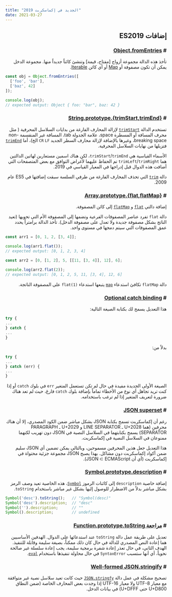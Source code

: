 ```yaml
---
title: "الجديد في إكماسكربت 2019"
date: 2021-03-27
---
```


## إضافات ES2019

### # [Object.fromEntries](https://developer.mozilla.org/en-US/docs/Web/JavaScript/Reference/Global_Objects/Object/fromEntries)

تأخذ هذه الدالة مجموعة أزواج [مفتاح، قيمة] وتنشئ كائناً جديداً منها. مجموعة الدخل يمكن أن تكون مصفوفة أو [Map](https://developer.mozilla.org/en-US/docs/Web/JavaScript/Reference/Global_Objects/Map) أو أي كائن [Iterable](https://developer.mozilla.org/en-US/docs/Web/JavaScript/Reference/Iteration_protocols#the_iterable_protocol).

```javascript
const obj = Object.fromEntries([
  ['foo', 'bar'],
  ['baz', 42]
]);

console.log(obj);
// expected output: Object { foo: "bar", baz: 42 }

```

### # [String.prototype.{trimStart,trimEnd}](https://github.com/tc39/proposal-string-left-right-trim)

تستخدم الدالة [`trimStart`](https://developer.mozilla.org/en-US/docs/Web/JavaScript/Reference/Global_Objects/String/trimStart) لإزالة المحارف الفارغة من بدايات السلاسل المحرفية ( مثل محرف المسافة أو المسطرة space، علامة الجدولة tab، المسافة غير المنقسمة non-breaking space، وغيرها بالإضافة لإزالة محارف السطر الجديد `CR` `LF` الخ)، أما [`trimEnd`](https://developer.mozilla.org/en-US/docs/Web/JavaScript/Reference/Global_Objects/String/trimEnd) فتزيلها من نهايات السلاسل المحرفية.

الأسماء القياسية هي `trimStart`/`trimEnd`، لكن  هناك اسمين مستعارين لهاتين الدالتين هما `trimLeft`/`trimRight` تم الحفاظ عليهما لأغراض التوافق مع بعض المتصفحات التي أضافت هذه الدوال قبل إدراجها في المعيار القياسي في 2019.

دالة [`trim`](https://developer.mozilla.org/en-US/docs/Web/JavaScript/Reference/Global_Objects/String/Trim) التي تحذف المحارف الفارغة من طرفي السلسة سبقت إضافتها في ES5 عام 2009.

### # [Array.prototype.{flat,flatMap}]()

إضافة دالتي [`flat`](https://developer.mozilla.org/en-US/docs/Web/JavaScript/Reference/Global_Objects/Array/flat) و [`flatMap`](https://developer.mozilla.org/en-US/docs/Web/JavaScript/Reference/Global_Objects/Array/flatMap) إلى كائن المصفوفة.

دالة `flat` تفرد عناصر المصفوفات الفرعية وتضمها إلى المصفوفة الأم التي تحويها (تعيد الناتج بشكل مصفوفة جديدة ولا تعدل على مصفوفة الدخل). تأخذ الدالة برامتراً يحدد عمق المصفوفات التي سيتم دمجها في مستوى واحد.

```javascript
const arr1 = [0, 1, 2, [3, 4]];

console.log(arr1.flat());
// expected output: [0, 1, 2, 3, 4]

const arr2 = [0, [1, 2], 5, [[11, [3, 4]], 12], 6];
 
console.log(arr2.flat(2));
// expected output: [0, 1, 2, 5, 11, [3, 4], 12, 6]
```

دالة `flatMap` تكافئ استدعاء [`map`](https://developer.mozilla.org/en-US/docs/Web/JavaScript/Reference/Global_Objects/Array/map) يتبعها استدعاء `flat(1)` على المصفوفة الناتجة.

### # [Optional catch binding](https://github.com/tc39/proposal-optional-catch-binding)

هذا التعديل يسمح لك بكتابة الصيغة التالية:

```javascript
try {
...
} catch {
...
}
```

بدلاً من:

```javascript
try {
...
} catch (err) {
...
}
```

الصيغة الأولى الجديدة مفيدة في حال لم تكن تستعمل المتغير `err` في بلوك `catch` أو إذا كنت تريد تجاهل أي نوع من الأخطاء تماماً بإضافة بلوك `catch` فارغ، حيث لم تعد هناك ضرورة لتعريف المتغير إذا لم ترغب باستخدامه. 

### # [JSON superset](https://github.com/tc39/proposal-json-superset)

رغم أن إكماسكربت تسمح بكتابة JSON بشكل مباشر ضمن الكود المصدري، إلا أن هناك محرفين (هما U+2028 ـ LINE SEPARATOR و U+2029 ـ PARAGRAPH SEPARATOR) يسمح بكتابتهما في السلاسل النصية في JSON دون تهريب لكنهما ممنوعان في السلاسل النصية في إكماسكربت.

هذا التعديل جعل هذين المحرفين مسموحين، وبالتالي يمكن تضمين أي JSON سليم ضمن أكواد إكماسكربت دون مشاكل. بهذا يصبح JSON مجموعة جزئية محتواة في إكماسكربت (أي أن JSON ⊂ ECMAScript).

### # [Symbol.prototype.description](https://tc39.es/proposal-Symbol-description/)

إضافة خاصية `description` إلى كائنات الرموز [`Symbol`](https://developer.mozilla.org/en-US/docs/Web/JavaScript/Reference/Global_Objects/Symbol)، هذه الخاصية تعيد وصف الرمز بشكل مباشر بدلاً من الاضطرار للوصول إليها بشكل غير مباشر باستخدام `toString`. 

```javascript
Symbol('desc').toString();   // "Symbol(desc)"
Symbol('desc').description;  // "desc"
Symbol('').description;      // ""
Symbol().description;        // undefined
```

### # [مراجعة Function.prototype.toString](https://2ality.com/2016/08/function-prototype-tostring.html)

تعديل على طريقة عمل دالة `toString` عند استدعائها على الدوال. الهدفين الأساسيين هما إعادة النص المصدري للدالة في حال كان ذلك ممكناً، بصيغة سليمة وقابلة للتنفيذ. الهدف الثاني، في حال تعذر إعادة شفرة برمجية سليمة، يجب إعادة سلسلة غير صالحة نحوياً، أي أنها ستسبب `SyntaxError` في حال محاولة تنفيذها باستخدام [`eval`](https://developer.mozilla.org/en-US/docs/Web/JavaScript/Reference/Global_Objects/eval).


### # [Well-formed JSON.stringify](https://github.com/tc39/proposal-well-formed-stringify)

تصحيح مشكلة في عمل دالة [`JSON.stringfy`](https://developer.mozilla.org/en-US/docs/Web/JavaScript/Reference/Global_Objects/JSON/stringify) حيث كانت تعيد سلاسل نصية غير متوافقة مع معيار UTF-8 ولا معيار UTF-16 إذا وجدت بعض المحارف الخاصة (ضمن النطاق U+D800 حتى U+DFFF) في بيانات الدخل.



<style>
html, body {
  direction: rtl;
}
pre, code {
  direction: ltr;
  text-align: left;
}
</style>
